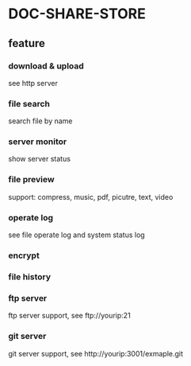 # DOC-SHARE-STORE

## feature

### download & upload

see http server

### file search

search file by name

### server monitor

show server status

### file preview

support: compress, music, pdf, picutre, text, video

### operate log

see file operate log and system status log

### encrypt

### file history

### ftp server

ftp server support, see ftp://yourip:21

### git server

git server support, see http://yourip:3001/exmaple.git
